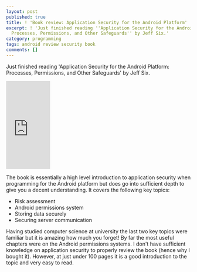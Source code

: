 ```yaml
---
layout: post
published: true
title: ! 'Book review: Application Security for the Android Platform'
excerpt: ! 'Just finished reading ''Application Security for the Android Platform:
  Processes, Permissions, and Other Safeguards'' by Jeff Six.'
category: programming
tags: android review security book
comments: []
---
```


Just finished reading 'Application Security for the Android Platform: Processes, Permissions, and Other Safeguards' by Jeff Six.

<iframe style="width: 120px; height: 240px;" src="http://rcm-uk.amazon.co.uk/e/cm?lt1=_blank&bc1=E7E9EB&IS2=1&npa=1&bg1=E7E9EB&fc1=000000&lc1=0000FF&t=charharl-21&o=2&p=8&l=as4&m=amazon&f=ifr&ref=ss_til&asins=1449315070" height="240" width="320" frameborder="0" marginwidth="0" marginheight="0" scrolling="no"></iframe>

The book is essentially a high level introduction to application security when programming for the Android platform but does go into sufficient depth to give you a decent understanding. It covers the following key topics:

- Risk assessment
- Android permissions system
- Storing data securely
- Securing server communication

Having studied computer science at university the last two key topics were familiar but it is amazing how much you forget! By far the most useful chapters were on the Android permissions systems. I don't have sufficient knowledge on application security to properly review the book (hence why I bought it). However, at just under 100 pages it is a good introduction to the topic and very easy to read.
